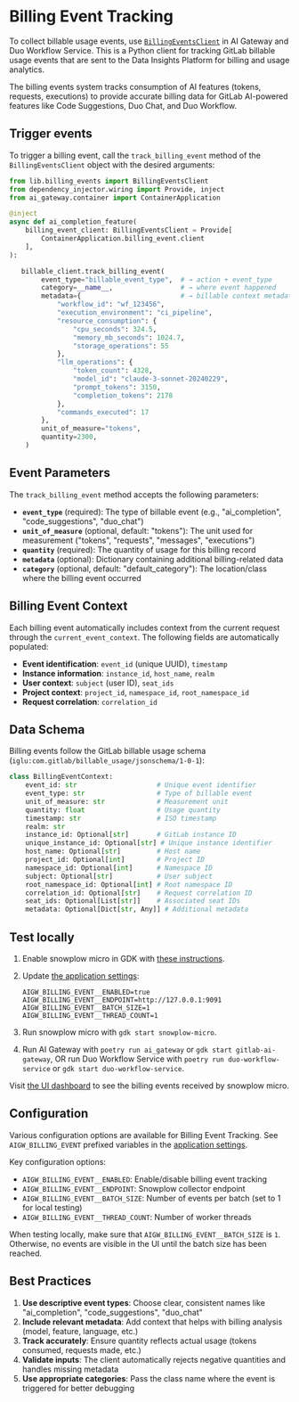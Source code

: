 # Billing Event Tracking

To collect billable usage events, use [`BillingEventsClient`](https://gitlab.com/gitlab-org/modelops/applied-ml/code-suggestions/ai-assist/-/blob/main/lib/billing_events/client.py) in AI Gateway and Duo Workflow Service.
This is a Python client for tracking GitLab billable usage events that are sent to the Data Insights Platform for billing and usage analytics.

The billing events system tracks consumption of AI features (tokens, requests, executions) to provide accurate billing data for GitLab AI-powered features like Code Suggestions, Duo Chat, and Duo Workflow.

## Trigger events

To trigger a billing event, call the `track_billing_event` method of the `BillingEventsClient` object with the desired arguments:

```python
from lib.billing_events import BillingEventsClient
from dependency_injector.wiring import Provide, inject
from ai_gateway.container import ContainerApplication

@inject
async def ai_completion_feature(
    billing_event_client: BillingEventsClient = Provide[
        ContainerApplication.billing_event.client
    ],
):

   billable_client.track_billing_event(
        event_type="billable_event_type",  # → action + event_type
        category=__name__,                 # → where event happened
        metadata={                         # → billable context metadata
            "workflow_id": "wf_123456",
            "execution_environment": "ci_pipeline",
            "resource_consumption": {
                "cpu_seconds": 324.5,
                "memory_mb_seconds": 1024.7,
                "storage_operations": 55
            },
            "llm_operations": {
                "token_count": 4328,
                "model_id": "claude-3-sonnet-20240229",
                "prompt_tokens": 3150,
                "completion_tokens": 2178
            },
            "commands_executed": 17
        },
        unit_of_measure="tokens",
        quantity=2300,
    )

```

## Event Parameters

The `track_billing_event` method accepts the following parameters:

- **`event_type`** (required): The type of billable event (e.g., "ai_completion", "code_suggestions", "duo_chat")
- **`unit_of_measure`** (optional, default: "tokens"): The unit used for measurement ("tokens", "requests", "messages", "executions")
- **`quantity`** (required): The quantity of usage for this billing record
- **`metadata`** (optional): Dictionary containing additional billing-related data
- **`category`** (optional, default: "default_category"): The location/class where the billing event occurred

## Billing Event Context

Each billing event automatically includes context from the current request through the `current_event_context`. The following fields are automatically populated:

- **Event identification**: `event_id` (unique UUID), `timestamp`
- **Instance information**: `instance_id`, `host_name`, `realm`
- **User context**: `subject` (user ID), `seat_ids`
- **Project context**: `project_id`, `namespace_id`, `root_namespace_id`
- **Request correlation**: `correlation_id`

## Data Schema

Billing events follow the GitLab billable usage schema (`iglu:com.gitlab/billable_usage/jsonschema/1-0-1`):

```python
class BillingEventContext:
    event_id: str                    # Unique event identifier
    event_type: str                  # Type of billable event
    unit_of_measure: str             # Measurement unit
    quantity: float                  # Usage quantity
    timestamp: str                   # ISO timestamp
    realm: str
    instance_id: Optional[str]       # GitLab instance ID
    unique_instance_id: Optional[str] # Unique instance identifier
    host_name: Optional[str]         # Host name
    project_id: Optional[int]        # Project ID
    namespace_id: Optional[int]      # Namespace ID
    subject: Optional[str]           # User subject
    root_namespace_id: Optional[int] # Root namespace ID
    correlation_id: Optional[str]    # Request correlation ID
    seat_ids: Optional[List[str]]    # Associated seat IDs
    metadata: Optional[Dict[str, Any]] # Additional metadata
```

## Test locally

1. Enable snowplow micro in GDK with [these instructions](https://docs.gitlab.com/ee/development/internal_analytics/internal_event_instrumentation/local_setup_and_debugging.html#snowplow-micro).
1. Update [the application settings](application_settings.md#how-to-update-application-settings):

   ```shell
   AIGW_BILLING_EVENT__ENABLED=true
   AIGW_BILLING_EVENT__ENDPOINT=http://127.0.0.1:9091
   AIGW_BILLING_EVENT__BATCH_SIZE=1
   AIGW_BILLING_EVENT__THREAD_COUNT=1
   ```

1. Run snowplow micro with `gdk start snowplow-micro`.
1. Run AI Gateway with `poetry run ai_gateway` or `gdk start gitlab-ai-gateway`, OR
   run Duo Workflow Service with `poetry run duo-workflow-service` or `gdk start duo-workflow-service`.

Visit [the UI dashboard](http://localhost:9091/micro/ui) to see the billing events received by snowplow micro.

## Configuration

Various configuration options are available for Billing Event Tracking.
See `AIGW_BILLING_EVENT` prefixed variables in the [application settings](application_settings.md#how-to-update-application-settings).

Key configuration options:

- `AIGW_BILLING_EVENT__ENABLED`: Enable/disable billing event tracking
- `AIGW_BILLING_EVENT__ENDPOINT`: Snowplow collector endpoint
- `AIGW_BILLING_EVENT__BATCH_SIZE`: Number of events per batch (set to 1 for local testing)
- `AIGW_BILLING_EVENT__THREAD_COUNT`: Number of worker threads

When testing locally, make sure that `AIGW_BILLING_EVENT__BATCH_SIZE` is `1`.
Otherwise, no events are visible in the UI until the batch size has been reached.

## Best Practices

1. **Use descriptive event types**: Choose clear, consistent names like "ai_completion", "code_suggestions", "duo_chat"
1. **Include relevant metadata**: Add context that helps with billing analysis (model, feature, language, etc.)
1. **Track accurately**: Ensure quantity reflects actual usage (tokens consumed, requests made, etc.)
1. **Validate inputs**: The client automatically rejects negative quantities and handles missing metadata
1. **Use appropriate categories**: Pass the class name where the event is triggered for better debugging
